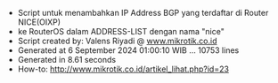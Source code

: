 - Script untuk menambahkan IP Address BGP yang terdaftar di Router NICE(OIXP)
- ke RouterOS dalam ADDRESS-LIST dengan nama "nice"
- Script created by: Valens Riyadi @ www.mikrotik.co.id
- Generated at 6 September 2024 01:00:10 WIB ... 10753 lines
- Generated in 8.61 seconds
- How-to: http://www.mikrotik.co.id/artikel_lihat.php?id=23
